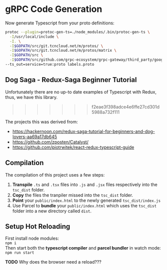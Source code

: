 #  gRPC Code Generation

Now generate Typescript from your proto definitions:
```bash
protoc --plugin=protoc-gen-ts=./node_modules/.bin/protoc-gen-ts \
  -I/usr/local/include \
  -I. \
  -I$GOPATH/src/git.tcncloud.net/m/protos/ \
  -I$GOPATH/src/git.tcncloud.net/m/protos/matrix \
  -I$GOPATH/src \
  -I$GOPATH/src/github.com/grpc-ecosystem/grpc-gateway/third_party/googleapis \
--ts_out=service=true:proto labels.proto
```


## Dog Saga - Redux-Saga Beginner Tutorial
Unfortunately there are no up-to date examples of Typescript with Redux, thus, we have this library.   
>>>>>>> f2eae3f398adce4e6ffe27cd301d5988a732f111

The projects this was derived from:
+ https://hackernoon.com/redux-saga-tutorial-for-beginners-and-dog-lovers-aa69a17db645
+ https://github.com/zposten/Catalyst/
+ https://github.com/piotrwitek/react-redux-typescript-guide

## Compilation
The compilation of this project uses a few steps: 
1. **Transpile** `.ts` and `.tsx` files into `.js` and `.jsx` files respectively into the `tsc_dist` folder.
2. **Copy** the files the tranpiler missed into the `tsc_dist` folder.
3. **Point** your `public/index.html` to the newly generated `tsc_dist/index.js`
4. Use Parcel to **bundle** your `public/index.html` which uses the `tsc_dist` folder into a new directory called `dist`.

## Setup Hot Reloading
First install node modules:   
`npm i`   
Then start both the **typescript compiler** and **parcel bundler** in watch mode:   
`npm run start`   

**TODO** Why does the browser need a reload???

